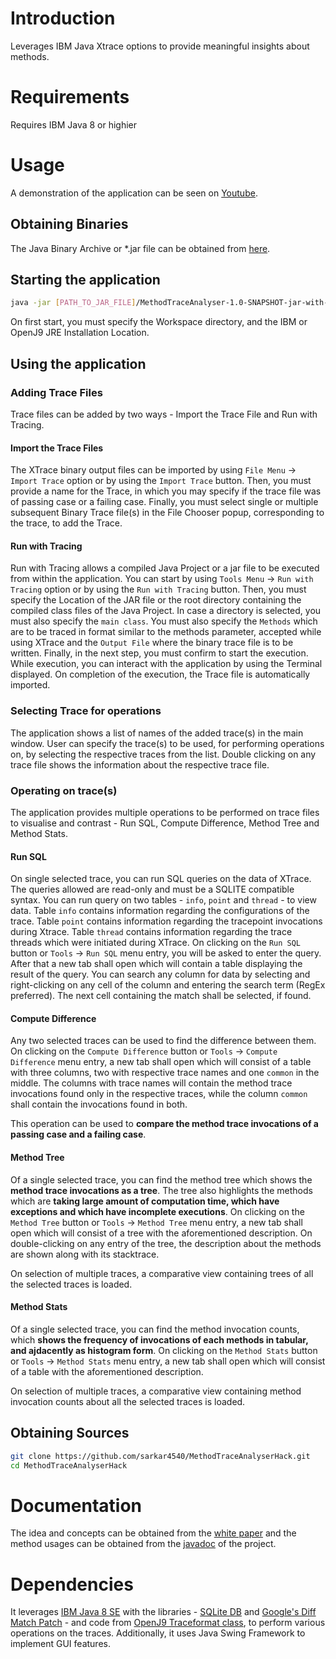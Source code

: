 # Introduction

Leverages IBM Java Xtrace options to provide meaningful insights about methods.

# Requirements

Requires IBM Java 8 or highier

# Usage

A demonstration of the application can be seen on [Youtube](https://youtu.be/96nsZEiTkmQ).

## Obtaining Binaries

The Java Binary Archive or *.jar file can be obtained from [here](target/MethodTraceAnalyser-1.0-SNAPSHOT-jar-with-dependencies.jar).

## Starting the application

```bash
java -jar [PATH_TO_JAR_FILE]/MethodTraceAnalyser-1.0-SNAPSHOT-jar-with-dependencies.jar
```

On first start, you must specify the Workspace directory, and the IBM or OpenJ9 JRE Installation Location.

## Using the application

### Adding Trace Files

Trace files can be added by two ways - Import the Trace File and Run with Tracing.

#### Import the Trace Files

The XTrace binary output files can be imported by using `File Menu` -> `Import Trace` option or by using the `Import Trace` button. Then, you must provide a name for the Trace, in which you may specify if the trace file was of passing case or a failing case. Finally, you must select single or multiple subsequent Binary Trace file(s) in the File Chooser popup, corresponding to the trace, to add the Trace.

#### Run with Tracing

Run with Tracing allows a compiled Java Project or a jar file to be executed from within the application. You can start by using `Tools Menu` -> `Run with Tracing` option or by using the `Run with Tracing` button. Then, you must specify the Location of the JAR file or the root directory containing the compiled class files of the Java Project. In case a directory is selected, you must also specify the `main class`. You must also specify the `Methods` which are to be traced in format similar to the methods parameter, accepted while using XTrace and the `Output File` where the binary trace file is to be written. Finally, in the next step, you must confirm to start the execution. While execution, you can interact with the application by using the Terminal displayed. On completion of the execution, the Trace file is automatically imported.

### Selecting Trace for operations

The application shows a list of names of the added trace(s) in the main window. User can specify the trace(s) to be used, for performing operations on, by selecting the respective traces from the list. Double clicking on any trace file shows the information about the respective trace file.

### Operating on trace(s)

The application provides multiple operations to be performed on trace files to visualise and contrast - Run SQL, Compute Difference, Method Tree and Method Stats. 

#### Run SQL

On single selected trace, you can run SQL queries on the data of XTrace. The queries allowed are read-only and must be a SQLITE compatible syntax. You can run query on two tables - `info`, `point` and `thread` - to view data. Table `info` contains information regarding the configurations of the trace. Table `point` contains information regarding the tracepoint invocations during Xtrace. Table `thread` contains information regarding the trace threads which were initiated during XTrace. On clicking on the `Run SQL` button or `Tools` -> `Run SQL` menu entry, you will be asked to enter the query. After that a new tab shall open which will contain a table displaying the result of the query. You can search any column for data by selecting and right-clicking on any cell of the column and entering the search term (RegEx preferred). The next cell containing the match shall be selected, if found.

#### Compute Difference

Any two selected traces can be used to find the difference between them. On clicking on the `Compute Difference` button or `Tools` -> `Compute Difference` menu entry, a new tab shall open which will consist of a table with three columns, two with respective trace names and one `common` in the middle. The columns with trace names will contain the method trace invocations found only in the respective traces, while the column `common` shall contain the invocations found in both.

This operation can be used to **compare the method trace invocations of a passing case and a failing case**.

#### Method Tree

Of a single selected trace, you can find the method tree which shows the **method trace invocations as a tree**. The tree also highlights the methods which are **taking large amount of computation time, which have exceptions and which have incomplete executions**. On clicking on the `Method Tree` button or `Tools` -> `Method Tree` menu entry, a new tab shall open which will consist of a tree with the aforementioned description. On double-clicking on any entry of the tree, the description about the methods are shown along with its stacktrace.

On selection of multiple traces, a comparative view containing trees of all the selected traces is loaded.

#### Method Stats

Of a single selected trace, you can find the method invocation counts, which **shows the frequency of invocations of each methods in tabular, and ajdacently as histogram form**. On clicking on the `Method Stats` button or `Tools` -> `Method Stats` menu entry, a new tab shall open which will consist of a table with the aforementioned description.

On selection of multiple traces, a comparative view containing method invocation counts about all the selected traces is loaded.

## Obtaining Sources

```bash
git clone https://github.com/sarkar4540/MethodTraceAnalyserHack.git
cd MethodTraceAnalyserHack
```

# Documentation

The idea and concepts can be obtained from the [white paper](the_idea.pdf) and the method usages can be obtained from the [javadoc](target/site/apidocs) of the project.

# Dependencies

It leverages [IBM Java 8 SE](https://developer.ibm.com/javasdk/documentation/) with the libraries - 
[SQLite DB](https://www.sqlite.org/index.html) and [Google's Diff Match Patch](https://github.com/google/diff-match-patch) - and code from [OpenJ9 Traceformat class](https://github.com/eclipse/openj9/blob/master/jcl/src/openj9.traceformat/share/classes/com/ibm/jvm/traceformat/TraceFormat.java), to perform various operations on the traces. Additionally, it uses Java Swing Framework to implement GUI features.
